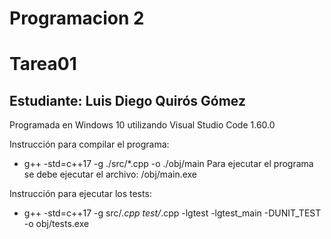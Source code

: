 # Programacion 2 
# Tarea01

## Estudiante: Luis Diego Quirós Gómez

Programada en Windows 10 utilizando Visual Studio Code 1.60.0

Instrucción para compilar el programa:
* g++ -std=c++17 -g ./src/*.cpp -o ./obj/main
Para ejecutar el programa se debe ejecutar el archivo: /obj/main.exe

Instrucción para ejecutar los tests:
* g++ -std=c++17 -g src/*.cpp test/*.cpp -lgtest -lgtest_main -DUNIT_TEST -o obj/tests.exe

